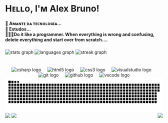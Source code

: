 <h1 align="left"> Hᴇʟʟᴏ, I'ᴍ Alex Bruno! </h1>


<h4 align="left">🔭 Aᴍᴀɴᴛᴇ ᴅᴀ ᴛᴇᴄɴᴏʟᴏɢɪᴀ...<br> 🌱 Estudos...<br> 👨🏽‍💻Do it like a programmer. When everything is wrong and confusing, delete everything and start over from scratch....</h4>

###

<div align="left">
  <img src="https://github-readme-stats.vercel.app/api?username=AlexBruno099&hide_title=false&hide_rank=true&show_icons=true&include_all_commits=true&count_private=true&disable_animations=true&theme=dracula&locale=en&hide_border=true&order=1" height="125" alt="stats graph"  />
  <img src="https://github-readme-stats.vercel.app/api/top-langs?username=AlexBruno099&locale=en&hide_title=false&layout=compact&card_width=320&theme=dracula&hide_border=true&order=2" height="125" alt="languages graph"  />
  <img src="https://streak-stats.demolab.com?user=AlexBruno099&locale=en&mode=daily&theme=dracula&hide_border=true&date_format=M%20j%5B,%20Y%5D&order=3" height="125" alt="streak graph"  />
</div>

#
<div align="center">
  <img src="https://cdn.jsdelivr.net/gh/devicons/devicon/icons/csharp/csharp-original.svg" height="30" alt="csharp logo"  />
  <img width="12" />
  <img src="https://cdn.jsdelivr.net/gh/devicons/devicon/icons/html5/html5-original.svg" height="30" alt="html5 logo"  />
  <img width="12" />
  <img src="https://cdn.jsdelivr.net/gh/devicons/devicon/icons/css3/css3-original.svg" height="30" alt="css3 logo"  />
  <img width="12" />
  <img src="https://cdn.jsdelivr.net/gh/devicons/devicon/icons/visualstudio/visualstudio-plain.svg" height="30" alt="visualstudio logo"  />
  <img width="12" />
  <img src="https://cdn.jsdelivr.net/gh/devicons/devicon/icons/git/git-plain.svg" height="30" alt="git logo"  />
  <img width="12" />
  <img src="https://skillicons.dev/icons?i=github" height="30" alt="github logo"  />
  <img width="12" />
  <img src="https://cdn.jsdelivr.net/gh/devicons/devicon/icons/vscode/vscode-original.svg" height="30" alt="vscode logo"  />
</div>

<img src="https://raw.githubusercontent.com/AlexBruno099/AlexBruno099/output/snake.svg" alt="Snake animation" />

<div align="left"> 
  <a href="https://www.instagram.com/alex_bruno_ramos" target="_blank"><img src="https://img.shields.io/badge/-Instagram-%23E4405F?style=for-the-badge&logo=instagram&logoColor=white" target="_blank"></a>
  <a href = "mailto:alexbrunorr099@gmail.com"><img src="https://img.shields.io/badge/-Gmail-%23333?style=for-the-badge&logo=gmail&logoColor=white" target="_blank"></a>
  <img align="right" src="https://profile-counter.glitch.me/AlexBruno099/count.svg?"  />
  
